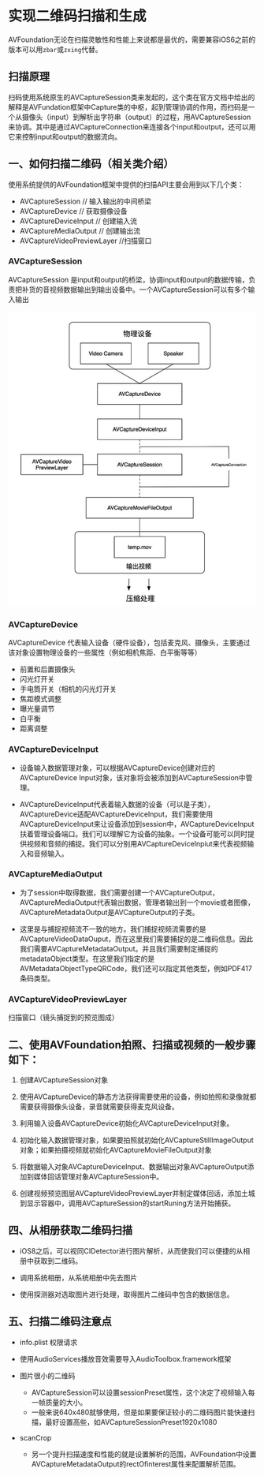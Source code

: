 # 实现二维码扫描和生成

AVFoundation无论在扫描灵敏性和性能上来说都是最优的，需要兼容iOS6之前的版本可以用`zbar`或`zxing`代替。

## 扫描原理

扫码使用系统原生的AVCaptureSession类来发起的，这个类在官方文档中给出的解释是AVFundation框架中Capture类的中枢，起到管理协调的作用，而扫码是一个从摄像头（input）到解析出字符串（output）的过程，用AVCaptureSession来协调。其中是通过AVCaptureConnection来连接各个input和output，还可以用它来控制input和output的数据流向。

## 一、如何扫描二维码（相关类介绍）

使用系统提供的AVFoundation框架中提供的扫描API主要会用到以下几个类：

- AVCaptureSession 	// 输入输出的中间桥梁
- AVCaptureDevice 	// 获取摄像设备
- AVCaptureDeviceInput 	// 创建输入流
- AVCaptureMediaOutput 	// 创建输出流
- AVCaptureVideoPreviewLayer 	//扫描窗口

### AVCaptureSession

AVCaptureSession 是input和output的桥梁，协调input和output的数据传输，负责把补货的音视频数据输出到输出设备中。一个AVCaptureSession可以有多个输入输出

![captureSession](../Img/capturesession.jpg)

### AVCaptureDevice

AVCaptureDevice 代表输入设备（硬件设备），包括麦克风、摄像头，主要通过该对象设置物理设备的一些属性（例如相机焦距、白平衡等等）

- 前置和后置摄像头
- 闪光灯开关
- 手电筒开关（相机的闪光灯开关
- 焦距模式调整
- 曝光量调节
- 白平衡
- 距离调整

### AVCaptureDeviceInput

- 设备输入数据管理对象，可以根据AVCaptureDevice创建对应的AVCaptureDevice
Input对象，该对象将会被添加到AVCaptureSession中管理。

- AVCaptureDeviceInput代表着输入数据的设备（可以是子类），AVCaptureDevice适配AVCaptureDeviceInput，我们需要使用AVCaptureDeviceInput来让设备添加到session中，AVCaptureDeviceInput扶着管理设备端口。我们可以理解它为设备的抽象。一个设备可能可以同时提供视频和音频的捕捉。我们可以分别用AVCaptureDeviceInpiut来代表视频输入和音频输入。

### AVCaptureMediaOutput

- 为了session中取得数据，我们需要创建一个AVCaptureOutput，AVCaptureMediaOutput代表输出数据，管理者输出到一个movie或者图像，AVCaptureMetadataOutput是AVCaptureOutput的子类。

- 这里是与捕捉视频流不一致的地方。我们捕捉视频流需要的是AVCaptureVideoDataOuput，而在这里我们需要捕捉的是二维码信息。因此我们需要AVCaptureMetadataOutput。并且我们需要制定捕捉的metadataObject类型。在这里我们指定的是AVMetadataObjectTypeQRCode，我们还可以指定其他类型，例如PDF417条码类型。

### AVCaptureVideoPreviewLayer

扫描窗口（镜头捕捉到的预览图成）

## 二、使用AVFoundation拍照、扫描或视频的一般步骤如下：

1. 创建AVCaptureSession对象

2. 使用AVCaptureDevice的静态方法获得需要使用的设备，例如拍照和录像就都需要获得摄像头设备，录音就需要获得麦克风设备。

3. 利用输入设备AVCaptureDevice初始化AVCaptureDeviceInput对象。

4. 初始化输入数据管理对象，如果要拍照就初始化AVCaptureStillImageOutput对象；如果拍摄视频就初始化AVCaptureMovieFileOutput对象

5. 将数据输入对象AVCaptureDeviceInput、数据输出对象AVCaptureOutput添加到媒体回话管理对象AVCaptureSession中。

6. 创建视频预览图层AVCaptureVideoPreviewLayer并制定媒体回话，添加土城到显示容器中，调用AVCaptureSession的startRuning方法开始捕获。

## 四、从相册获取二维码扫描

- iOS8之后，可以视同CIDetector进行图片解析，从而使我们可以便捷的从相册中获取到二维码。

- 调用系统相册，从系统相册中先去图片

- 使用探测器对选取图片进行处理，取得图片二维码中包含的数据信息。

## 五、扫描二维码注意点

- info.plist 权限请求

- 使用AudioServices播放音效需要导入AudioToolbox.framework框架

- 图片很小的二维码

	- AVCaptureSession可以设置sessionPreset属性，这个决定了视频输入每一帧质量的大小。
	- 一般来说640x480就够使用，但是如果要保证较小的二维码图片能快速扫描，最好设置高些，如AVCaptureSessionPreset1920x1080

- scanCrop

	- 另一个提升扫描速度和性能的就是设置解析的范围，AVFoundation中设置AVCaptureMetadataOutput的rectOfinterest属性来配置解析范围。
